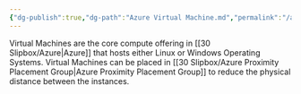 ```yaml
---
{"dg-publish":true,"dg-path":"Azure Virtual Machine.md","permalink":"/azure-virtual-machine/","tags":["notes"]}
---
```



Virtual Machines are the core compute offering in [[30 Slipbox/Azure\|Azure]] that hosts either Linux or Windows Operating Systems. Virtual Machines can be placed in [[30 Slipbox/Azure Proximity Placement Group\|Azure Proximity Placement Group]] to reduce the physical distance between the instances.
